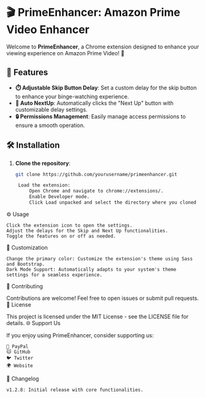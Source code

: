 # 🎬 PrimeEnhancer: Amazon Prime Video Enhancer

Welcome to **PrimeEnhancer**, a Chrome extension designed to enhance your viewing experience on Amazon Prime Video! 🌟

## 🚀 Features

- **⏱️ Adjustable Skip Button Delay**: Set a custom delay for the skip button to enhance your binge-watching experience.
- **🔄 Auto NextUp**: Automatically clicks the "Next Up" button with customizable delay settings.
- **🔒 Permissions Management**: Easily manage access permissions to ensure a smooth operation.

## 🛠️ Installation

1. **Clone the repository**:
   ```bash
   git clone https://github.com/yourusername/primeenhancer.git

    Load the extension:
        Open Chrome and navigate to chrome://extensions/.
        Enable Developer mode.
        Click Load unpacked and select the directory where you cloned the repository.

⚙️ Usage

    Click the extension icon to open the settings.
    Adjust the delays for the Skip and Next Up functionalities.
    Toggle the features on or off as needed.

🌈 Customization

    Change the primary color: Customize the extension's theme using Sass and Bootstrap.
    Dark Mode Support: Automatically adapts to your system's theme settings for a seamless experience.

🤝 Contributing

Contributions are welcome! Feel free to open issues or submit pull requests.
📄 License

This project is licensed under the MIT License - see the LICENSE file for details.
🌐 Support Us

If you enjoy using PrimeEnhancer, consider supporting us:

    💖 PayPal
    🐱 GitHub
    🐦 Twitter
    🌍 Website

📜 Changelog

    v1.2.8: Initial release with core functionalities.
